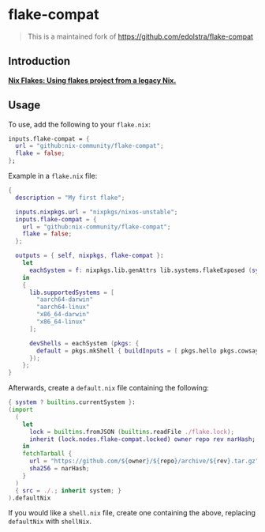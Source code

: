 # flake-compat

> This is a maintained fork of <https://github.com/edolstra/flake-compat>

## Introduction

**[Nix Flakes: Using flakes project from a legacy Nix.](https://nixos.wiki/wiki/Flakes#Using_flakes_project_from_a_legacy_Nix)**

## Usage

To use, add the following to your `flake.nix`:

```nix
inputs.flake-compat = {
  url = "github:nix-community/flake-compat";
  flake = false;
};
```

Example in a `flake.nix` file:

```nix
{
  description = "My first flake";

  inputs.nixpkgs.url = "nixpkgs/nixos-unstable";
  inputs.flake-compat = {
    url = "github:nix-community/flake-compat";
    flake = false;
  };

  outputs = { self, nixpkgs, flake-compat }:
    let
      eachSystem = f: nixpkgs.lib.genAttrs lib.systems.flakeExposed (system: f nixpkgs.legacyPackages.${system});
    in
    {
      lib.supportedSystems = [
        "aarch64-darwin"
        "aarch64-linux"
        "x86_64-darwin"
        "x86_64-linux"
      ];

      devShells = eachSystem (pkgs: {
        default = pkgs.mkShell { buildInputs = [ pkgs.hello pkgs.cowsay ]; };
      });
    };
}
```

Afterwards, create a `default.nix` file containing the following:

```nix
{ system ? builtins.currentSystem }:
(import
  (
    let
      lock = builtins.fromJSON (builtins.readFile ./flake.lock);
      inherit (lock.nodes.flake-compat.locked) owner repo rev narHash;
    in
    fetchTarball {
      url = "https://github.com/${owner}/${repo}/archive/${rev}.tar.gz";
      sha256 = narHash;
    }
  )
  { src = ./.; inherit system; }
).defaultNix
```

If you would like a `shell.nix` file, create one containing the above, replacing `defaultNix` with `shellNix`.
